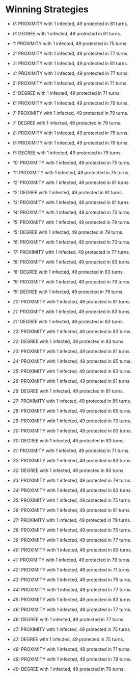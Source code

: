 # Winning Strategies

* _0:_ PROXIMITY with 1 infected, 49 protected in 81 turns.


* _0:_ DEGREE with 1 infected, 49 protected in 81 turns.


* _1:_ PROXIMITY with 1 infected, 49 protected in 75 turns.


* _2:_ PROXIMITY with 1 infected, 49 protected in 77 turns.


* _3:_ PROXIMITY with 1 infected, 49 protected in 81 turns.


* _4:_ PROXIMITY with 1 infected, 49 protected in 77 turns.


* _5:_ PROXIMITY with 1 infected, 49 protected in 71 turns.


* _5:_ DEGREE with 1 infected, 49 protected in 71 turns.


* _6:_ PROXIMITY with 1 infected, 49 protected in 79 turns.


* _7:_ PROXIMITY with 1 infected, 49 protected in 79 turns.


* _7:_ DEGREE with 1 infected, 49 protected in 79 turns.


* _8:_ PROXIMITY with 1 infected, 49 protected in 75 turns.


* _9:_ PROXIMITY with 1 infected, 49 protected in 79 turns.


* _9:_ DEGREE with 1 infected, 49 protected in 79 turns.


* _10:_ PROXIMITY with 1 infected, 49 protected in 75 turns.


* _11:_ PROXIMITY with 1 infected, 49 protected in 75 turns.


* _12:_ PROXIMITY with 1 infected, 49 protected in 81 turns.


* _12:_ DEGREE with 1 infected, 49 protected in 81 turns.


* _13:_ PROXIMITY with 1 infected, 49 protected in 81 turns.


* _14:_ PROXIMITY with 1 infected, 49 protected in 75 turns.


* _15:_ PROXIMITY with 1 infected, 49 protected in 79 turns.


* _15:_ DEGREE with 1 infected, 49 protected in 79 turns.


* _16:_ PROXIMITY with 1 infected, 49 protected in 73 turns.


* _17:_ PROXIMITY with 1 infected, 49 protected in 77 turns.


* _18:_ PROXIMITY with 1 infected, 49 protected in 83 turns.


* _18:_ DEGREE with 1 infected, 49 protected in 83 turns.


* _19:_ PROXIMITY with 1 infected, 49 protected in 79 turns.


* _19:_ DEGREE with 1 infected, 49 protected in 79 turns.


* _20:_ PROXIMITY with 1 infected, 49 protected in 81 turns.


* _21:_ PROXIMITY with 1 infected, 49 protected in 83 turns.


* _21:_ DEGREE with 1 infected, 49 protected in 83 turns.


* _22:_ PROXIMITY with 1 infected, 49 protected in 83 turns.


* _22:_ DEGREE with 1 infected, 49 protected in 83 turns.


* _23:_ PROXIMITY with 1 infected, 49 protected in 81 turns.


* _24:_ PROXIMITY with 1 infected, 49 protected in 85 turns.


* _25:_ PROXIMITY with 1 infected, 49 protected in 83 turns.


* _26:_ PROXIMITY with 1 infected, 49 protected in 81 turns.


* _26:_ DEGREE with 1 infected, 49 protected in 81 turns.


* _27:_ PROXIMITY with 1 infected, 49 protected in 85 turns.


* _28:_ PROXIMITY with 1 infected, 49 protected in 85 turns.


* _29:_ PROXIMITY with 1 infected, 49 protected in 73 turns.


* _30:_ PROXIMITY with 1 infected, 49 protected in 83 turns.


* _30:_ DEGREE with 1 infected, 49 protected in 83 turns.


* _31:_ PROXIMITY with 1 infected, 49 protected in 71 turns.


* _32:_ PROXIMITY with 1 infected, 49 protected in 83 turns.


* _32:_ DEGREE with 1 infected, 49 protected in 83 turns.


* _33:_ PROXIMITY with 1 infected, 49 protected in 79 turns.


* _34:_ PROXIMITY with 1 infected, 49 protected in 83 turns.


* _35:_ PROXIMITY with 1 infected, 49 protected in 75 turns.


* _36:_ PROXIMITY with 1 infected, 49 protected in 81 turns.


* _37:_ PROXIMITY with 1 infected, 49 protected in 79 turns.


* _38:_ PROXIMITY with 1 infected, 49 protected in 75 turns.


* _39:_ PROXIMITY with 1 infected, 49 protected in 77 turns.


* _40:_ PROXIMITY with 1 infected, 49 protected in 83 turns.


* _41:_ PROXIMITY with 1 infected, 49 protected in 79 turns.


* _42:_ PROXIMITY with 1 infected, 49 protected in 71 turns.


* _43:_ PROXIMITY with 1 infected, 49 protected in 75 turns.


* _44:_ PROXIMITY with 1 infected, 49 protected in 77 turns.


* _45:_ PROXIMITY with 1 infected, 49 protected in 83 turns.


* _46:_ PROXIMITY with 1 infected, 49 protected in 77 turns.


* _46:_ DEGREE with 1 infected, 49 protected in 77 turns.


* _47:_ PROXIMITY with 1 infected, 49 protected in 75 turns.


* _47:_ DEGREE with 1 infected, 49 protected in 75 turns.


* _48:_ PROXIMITY with 1 infected, 49 protected in 71 turns.


* _49:_ PROXIMITY with 1 infected, 49 protected in 79 turns.


* _49:_ DEGREE with 1 infected, 49 protected in 79 turns.


